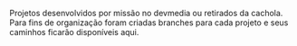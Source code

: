 Projetos desenvolvidos por missão no devmedia ou retirados da cachola.
Para fins de organização foram criadas branches para cada projeto e seus caminhos ficarão disponíveis aqui.